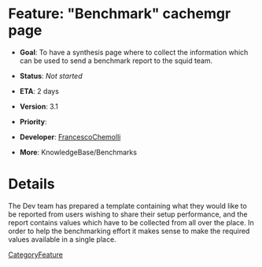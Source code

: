 # Feature: "Benchmark" cachemgr page

  - **Goal**: To have a synthesis page where to collect the information
    which can be used to send a benchmark report to the squid team.

  - **Status**: *Not started*

<!-- end list -->

  - **ETA**: 2 days

  - **Version**: 3.1

  - **Priority**:

  - **Developer**:
    [FrancescoChemolli](/FrancescoChemolli#)

  - **More**: KnowledgeBase/Benchmarks

# Details

The Dev team has prepared a template containing what they would like to
be reported from users wishing to share their setup performance, and the
report contains values which have to be collected from all over the
place. In order to help the benchmarking effort it makes sense to make
the required values available in a single place.

[CategoryFeature](/CategoryFeature#)
